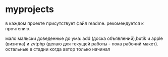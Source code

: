 # myprojects

в каждом проекте присутствует файл readme. рекомендуется к прочтению.

мало мальски доведенные до ума: add (доска объявлений),butik и apple (визитка) и zvtphp (делаю для текущей работы - пока рабочий макет).
остальные в стадии когда автор только начинал